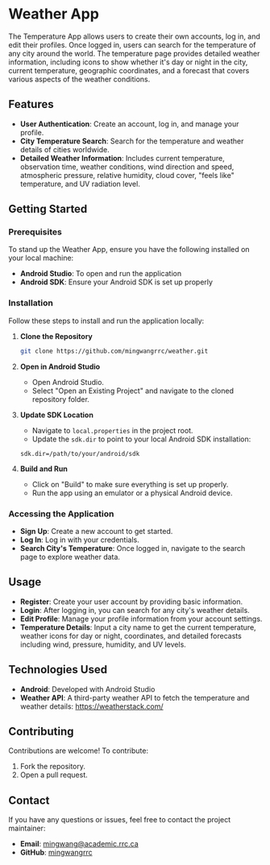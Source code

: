 # Weather App

The Temperature App allows users to create their own accounts, log in, and edit their profiles. Once logged in, users can search for the temperature of any city around the world. The temperature page provides detailed weather information, including icons to show whether it's day or night in the city, current temperature, geographic coordinates, and a forecast that covers various aspects of the weather conditions.

## Features
- **User Authentication**: Create an account, log in, and manage your profile.
- **City Temperature Search**: Search for the temperature and weather details of cities worldwide.
- **Detailed Weather Information**: Includes current temperature, observation time, weather conditions, wind direction and speed, atmospheric pressure, relative humidity, cloud cover, "feels like" temperature, and UV radiation level.

## Getting Started

### Prerequisites
To stand up the Weather App, ensure you have the following installed on your local machine:
- **Android Studio**: To open and run the application
- **Android SDK**: Ensure your Android SDK is set up properly

### Installation
Follow these steps to install and run the application locally:

1. **Clone the Repository**
   ```sh
   git clone https://github.com/mingwangrrc/weather.git
   ```

2. **Open in Android Studio**
   - Open Android Studio.
   - Select "Open an Existing Project" and navigate to the cloned repository folder.

3. **Update SDK Location**
   - Navigate to `local.properties` in the project root.
   - Update the `sdk.dir` to point to your local Android SDK installation:
   ```properties
   sdk.dir=/path/to/your/android/sdk
   ```

4. **Build and Run**
   - Click on "Build" to make sure everything is set up properly.
   - Run the app using an emulator or a physical Android device.

### Accessing the Application
- **Sign Up**: Create a new account to get started.
- **Log In**: Log in with your credentials.
- **Search City's Temperature**: Once logged in, navigate to the search page to explore weather data.

## Usage
- **Register**: Create your user account by providing basic information.
- **Login**: After logging in, you can search for any city's weather details.
- **Edit Profile**: Manage your profile information from your account settings.
- **Temperature Details**: Input a city name to get the current temperature, weather icons for day or night, coordinates, and detailed forecasts including wind, pressure, humidity, and UV levels.

## Technologies Used
- **Android**: Developed with Android Studio
- **Weather API**: A third-party weather API to fetch the temperature and weather details: https://weatherstack.com/

## Contributing
Contributions are welcome! To contribute:
1. Fork the repository.
5. Open a pull request.

## Contact
If you have any questions or issues, feel free to contact the project maintainer:
- **Email**: mingwang@academic.rrc.ca
- **GitHub**: [mingwangrrc](https://github.com/mingwangrrc)

